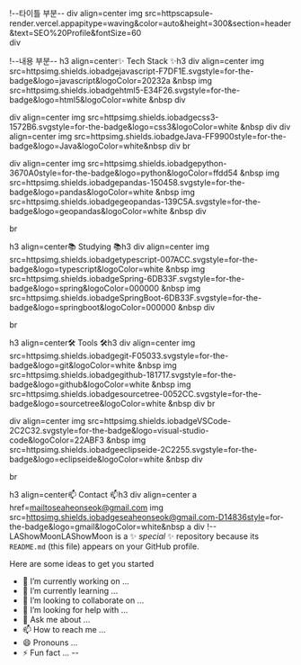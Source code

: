 !--타이틀 부분--
div align=center
    img src=httpscapsule-render.vercel.appapitype=waving&color=auto&height=300&section=header&text=SEO%20Profile&fontSize=60     
div
  
  !--내용 부분--
  h3 align=center✨ Tech Stack ✨h3
  div align=center
    img src=httpsimg.shields.iobadgejavascript-F7DF1E.svgstyle=for-the-badge&logo=javascript&logoColor=20232a &nbsp
    img src=httpsimg.shields.iobadgehtml5-E34F26.svgstyle=for-the-badge&logo=html5&logoColor=white &nbsp
  div
  
  div align=center
    img src=httpsimg.shields.iobadgecss3-1572B6.svgstyle=for-the-badge&logo=css3&logoColor=white &nbsp
  div
  div align=center
    img src=httpsimg.shields.iobadgeJava-FF9900style=for-the-badge&logo=Java&logoColor=white&nbsp
  div
  br
  
  div align=center
    img src=httpsimg.shields.iobadgepython-3670A0style=for-the-badge&logo=python&logoColor=ffdd54 &nbsp
    img src=httpsimg.shields.iobadgepandas-150458.svgstyle=for-the-badge&logo=pandas&logoColor=white &nbsp
    img src=httpsimg.shields.iobadgegeopandas-139C5A.svgstyle=for-the-badge&logo=geopandas&logoColor=white &nbsp
  div
  
  br
  
  h3 align=center📚 Studying 📚h3
  div align=center
    img src=httpsimg.shields.iobadgetypescript-007ACC.svgstyle=for-the-badge&logo=typescript&logoColor=white &nbsp
    img src=httpsimg.shields.iobadgeSpring-6DB33F.svgstyle=for-the-badge&logo=spring&logoColor=000000 &nbsp
    img src=httpsimg.shields.iobadgeSpringBoot-6DB33F.svgstyle=for-the-badge&logo=springboot&logoColor=000000 &nbsp
  div
  
  br
  
  h3 align=center🛠 Tools 🛠h3
  div align=center
    img src=httpsimg.shields.iobadgegit-F05033.svgstyle=for-the-badge&logo=git&logoColor=white &nbsp
    img src=httpsimg.shields.iobadgegithub-181717.svgstyle=for-the-badge&logo=github&logoColor=white &nbsp
    img src=httpsimg.shields.iobadgesourcetree-0052CC.svgstyle=for-the-badge&logo=sourcetree&logoColor=white &nbsp
  div
  br
  
  div align=center
    img src=httpsimg.shields.iobadgeVSCode-2C2C32.svgstyle=for-the-badge&logo=visual-studio-code&logoColor=22ABF3 &nbsp
    img src=httpsimg.shields.iobadgeeclipseide-2C2255.svgstyle=for-the-badge&logo=eclipseide&logoColor=white &nbsp
  div
  
  br
  
  h3 align=center📫 Contact 📫h3
  div align=center
    a href=mailtoseaheonseok@gmail.com
      img
        src=httpsimg.shields.iobadgeseaheonseok@gmail.com-D14836style=for-the-badge&logo=gmail&logoColor=white&nbsp
    a
  div
!--
LAShowMoonLAShowMoon is a ✨ _special_ ✨ repository because its `README.md` (this file) appears on your GitHub profile.

Here are some ideas to get you started

- 🔭 I’m currently working on ...
- 🌱 I’m currently learning ...
- 👯 I’m looking to collaborate on ...
- 🤔 I’m looking for help with ...
- 💬 Ask me about ...
- 📫 How to reach me ...
- 😄 Pronouns ...
- ⚡ Fun fact ...
--
